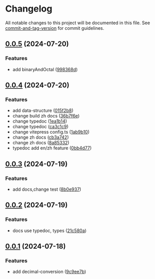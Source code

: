 # Changelog

All notable changes to this project will be documented in this file. See [commit-and-tag-version](https://github.com/absolute-version/commit-and-tag-version) for commit guidelines.

## [0.0.5](https://github.com/fxss5201/conversion-library/compare/v0.0.4...v0.0.5) (2024-07-20)


### Features

* add binaryAndOctal ([998368d](https://github.com/fxss5201/conversion-library/commit/998368d03178d9118c8ee569588b82a142793737))

## [0.0.4](https://github.com/fxss5201/conversion-library/compare/v0.0.3...v0.0.4) (2024-07-20)


### Features

* add data-structure ([015f2b8](https://github.com/fxss5201/conversion-library/commit/015f2b84ad5a57efafc828078f6285dc6ae9f645))
* change build zh docs ([36b7f6e](https://github.com/fxss5201/conversion-library/commit/36b7f6e03c331c9a7b909e428a7e604c93f92f63))
* change typedoc ([1ea1b14](https://github.com/fxss5201/conversion-library/commit/1ea1b140467397c7dc7d4926e212383fb4e68986))
* change typedoc ([ca3c1c9](https://github.com/fxss5201/conversion-library/commit/ca3c1c9d22b06357543c40b92736b700ff0dd401))
* change vitepress config.ts ([1ab9b10](https://github.com/fxss5201/conversion-library/commit/1ab9b1059c05b3873dee27a6588e3b3126a01b72))
* change zh docs ([cb3a742](https://github.com/fxss5201/conversion-library/commit/cb3a742499bd369530eca5fd9671bbc67cc5dd3c))
* change zh docs ([8a85332](https://github.com/fxss5201/conversion-library/commit/8a853322d541704bdb612c769c837ce701e33f39))
* typedoc add en/zh feature ([0bb4d77](https://github.com/fxss5201/conversion-library/commit/0bb4d7781f873bc4c079a1fedca04cc699ce64e5))

## [0.0.3](https://github.com/fxss5201/conversion-library/compare/v0.0.2...v0.0.3) (2024-07-19)


### Features

* add docs,change test ([8b0e937](https://github.com/fxss5201/conversion-library/commit/8b0e9371d8c241fdb5400238ced3f5f04b7fba10))

## [0.0.2](https://github.com/fxss5201/conversion-library/compare/v0.0.1...v0.0.2) (2024-07-19)


### Features

* docs use typedoc, types ([21c580a](https://github.com/fxss5201/conversion-library/commit/21c580afa7f1af48fd7ea1199bd95e3109da5589))

## [0.0.1](https://github.com/fxss5201/conversion-library/compare/9c9ee7b66db82ee6c24e895d544cc222a151c6e6...v0.0.1) (2024-07-18)


### Features

* add decimal-conversion ([9c9ee7b](https://github.com/fxss5201/conversion-library/commit/9c9ee7b66db82ee6c24e895d544cc222a151c6e6))
